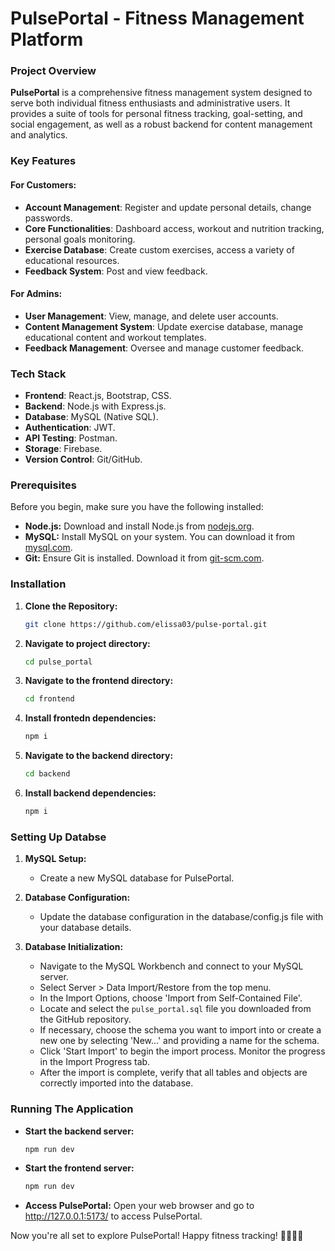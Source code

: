 # PulsePortal - Fitness Management Platform

### Project Overview

**PulsePortal** is a comprehensive fitness management system designed to serve both individual fitness enthusiasts and administrative users. It provides a suite of tools for personal fitness tracking, goal-setting, and social engagement, as well as a robust backend for content management and analytics.

### Key Features

#### For Customers:
- **Account Management**: Register and update personal details, change passwords.
- **Core Functionalities**: Dashboard access, workout and nutrition tracking, personal goals monitoring.
- **Exercise Database**: Create custom exercises, access a variety of educational resources.
- **Feedback System**: Post and view feedback.

#### For Admins:
- **User Management**: View, manage, and delete user accounts.
- **Content Management System**: Update exercise database, manage educational content and workout templates.
- **Feedback Management**: Oversee and manage customer feedback.


### Tech Stack

- **Frontend**: React.js, Bootstrap, CSS.
- **Backend**: Node.js with Express.js.
- **Database**: MySQL (Native SQL).
- **Authentication**: JWT.
- **API Testing**: Postman.
- **Storage**: Firebase.
- **Version Control**: Git/GitHub.


### Prerequisites

Before you begin, make sure you have the following installed:

- **Node.js:** Download and install Node.js from [nodejs.org](https://nodejs.org/).
- **MySQL:** Install MySQL on your system. You can download it from [mysql.com](https://www.mysql.com/).
- **Git:** Ensure Git is installed. Download it from [git-scm.com](https://git-scm.com/).

### Installation

1. **Clone the Repository:**
   ```bash
   git clone https://github.com/elissa03/pulse-portal.git
   ```
2. **Navigate to project directory:**
    ```bash
    cd pulse_portal
    ```

3. **Navigate to the frontend directory:**
    ```bash
    cd frontend
    ```

4. **Install frontedn dependencies:**
    ```bash
    npm i 
    ```

5. **Navigate to the backend directory:**
    ```bash
    cd backend
    ```

6. **Install backend dependencies:**
    ```bash
    npm i 
    ```


### Setting Up Databse

1. **MySQL Setup:**
    - Create a new MySQL database for PulsePortal.

2. **Database Configuration:**
   - Update the database configuration in the database/config.js file with your database details.

3. **Database Initialization:**
   - Navigate to the MySQL Workbench and connect to your MySQL server.
   - Select Server > Data Import/Restore from the top menu.
   - In the Import Options, choose 'Import from Self-Contained File'.
   - Locate and select the `pulse_portal.sql` file you downloaded from the GitHub repository.
   - If necessary, choose the schema you want to import into or create a new one by selecting 'New...' and providing a name for the schema.
   - Click 'Start Import' to begin the import process. Monitor the progress in the Import Progress tab.
   - After the import is complete, verify that all tables and objects are correctly imported into the database.

### Running The Application

- **Start the backend server:** 
     ```bash
     npm run dev
     ```
- **Start the frontend server:** 
     ```bash
     npm run dev
     ```
- **Access PulsePortal:** Open your web browser and go to http://127.0.0.1:5173/ to access PulsePortal.


Now you're all set to explore PulsePortal! Happy fitness tracking! 🏋️‍♂️🏃‍♀️

